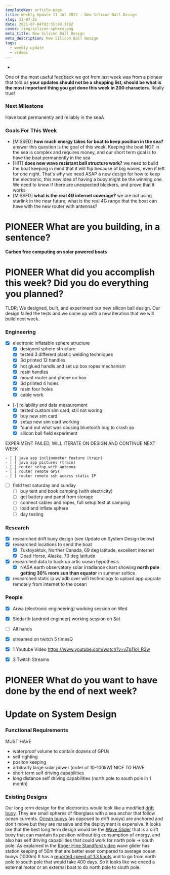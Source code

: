 ```yaml
---
templateKey: article-page
title: Weekly Update 11 Jul 2021 - New Silicon Ball Design
slug: 11-07-21
date: 2021-07-04T03:55:49.370Z
cover: /img/silicon-sphere.png
meta_title: New Silicon Ball Design
meta_description: New Silicon Ball Design
tags:
  - weekly update
  - videos
---
```

-

One of the most useful feedback we got from last week was from a pioneer that told us **your updates should not be a shopping list, should be what is the most important thing you got done this week in 200 characters**. Really true! 

### Next Milestone

Have boat permanently and reliably in the seaA

### Goals For This Week


- [MISSED] **how much energy takes for boat to keep position in the sea?** answer this question is the goal of this week. Keeping the boat NOT in the sea is complex and requires money, and our short term goal is to have the boat permanently in the sea
- [HIT] **does new wave resistant ball structure work?** we need to build the boat keeping in mind that it will flip because of big waves, even if left for one night. That's why we need ASAP a new design for how to keep the electronic, this new idea of having a buoy might be the winning one. We need to know if there are unexpected blockers, and prove that it works
- [MISSED] **what is the real 4G internet coverage?** we are not using starlink in the near future, what is the real 4G range that the boat can have with the new router with antennas?


# **PIONEER** What are you building, in a sentence?

**Carbon free computing on solar powered boats**

# **PIONEER** What did you accomplish this week? Did you do everything you planned?

TLDR; We designed, built, and experiment our new silicon ball design. Our design failed the tests and we come up with a new iteration that we will build next week.

### Engineering
- [x] electronic inflatable sphere structure
	- [x] designed sphere structure
	- [x] tested 3 different plastic welding techniques
	- [x] 3d printed 12 handles
	- [x] hot glued handls and set up box ropes mechanism
    - [x] resin handles
	- [x] mount router and phone on box
    - [x] 3d printed 4 holes 
    - [x] resin four holes
	- [x] cable work
- [-] reliability and data measurement
    - [x] tested custom sim card, still not woring
    - [x] buy new sim card
    - [x] setup new sim card working
    - [x] found out what was causing bluetooth bug to crash ap
    - [x] silicon ball field experiment

EXPERIMENT FAILED, WILL ITERATE ON DESIGN AND CONTINUE NEXT WEEK

	- [ ] java app inclinometer feature (train)
	- [ ] java app pictures (train)
	- [ ] router setup with antenna
	- [ ] router remote GPSs
	- [ ] router remote ssh access static IP
- [ ] field test saturday and sunday
	- [ ] buy tent and book camping (with electricity)
	- [ ] get battery and panel from storage
	- [ ] connect cables and ropes, full setup test at camping
	- [ ] load and inflate sphere 
	- [ ] day testing

### Research
- [x] researched drift buoy design (see Update on System Design below)
- [x] researched locations to send the boat
    - [x] Tuktoyaktuk, Norther Canada, 69 deg latitude, excellent internet
    - [x] Dead Horse, Alaska, 70 deg latitude
- [x] researched data to back up artic ocean hypothesis
    - [x] NASA earth observatory solar irradiance chart showing **north pole getting 30% more sun than equator** in summer soltice
- [x] researched static ip w/ adb over wifi technology to upload app upgrate remotely from internet to the ocean

### People
- [x] Arwa (electronic engineering) working session on Wed
- [x] Siddarth (android engineer) working session on Sat
- [ ] All hands
- [x] streamed on twitch 5 timesQ
- [x] 1 Youtube Video https://www.youtube.com/watch?v=vZp11ol_R3w
- [x] 3 Twitch Streams


# **PIONEER** What do you want to have done by the end of next week?



# Update on System Design

### Functional Requirements
MUST HAVE
- waterproof volume to contain dozens of GPUs
- self righting
- positon keeping
- arbitrarly large solar power (order of 10-100kW)
NICE TO HAVE
- short term self driving capabilities
- long distance self driving capabilities (north pole to south pole in 1 month)

### Existing Designs
Our long term design for the electronics would look like a modified [drift buoy](https://www.youtube.com/watch?v=cNqQ9mGW4P0). They are small spheres of fiberglass with a sea anchor that follow ocean currents.
[Ocean buoys](https://www.youtube.com/watch?v=s1By341ulxs) (as opposed to drift buoys) are anchored and don't move but they are massive and the deployment is expensive.
It looks like that the best long term design would be the [Wave Glider](https://www.liquid-robotics.com/wave-glider/overview/) that is a drift buoy that can mantain its position without big consumption of energy, and also has self driving capabilities that could work for north pole -> south pole. 
As explained in the [Roger Hine Standford video](https://youtu.be/Cq4G2ciXjZI?t=3137) wave glider has station keeping of 50m that are better even compared to average ocean buoys (1000m)
It has a [reported speed of 1.3 knots](https://www.liquid-robotics.com/wave-glider/how-it-works/) and to go from north pole to south pole that would take 400 days. So it looks like we eneed a external motor or an external boat to do north pole to south pole.

